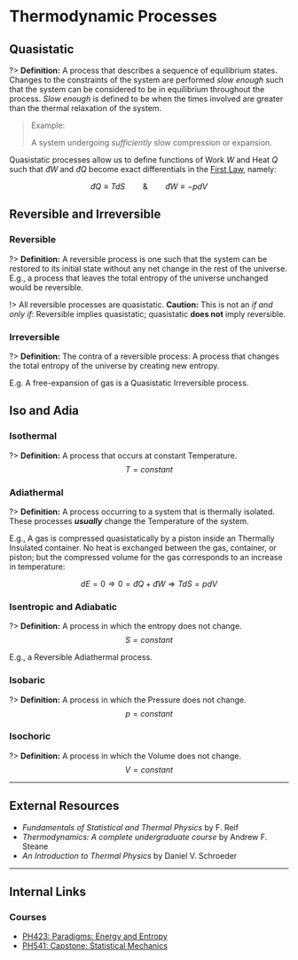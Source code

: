 # Thermodynamic Processes

## Quasistatic

?> **Definition:** A process that describes a sequence of equilibrium states. Changes to the constraints of the system are performed *slow enough* such that the system can be considered to be in equilibrium throughout the process. *Slow enough* is defined to be when the times involved are greater than the thermal relaxation of the system.

> Example:
>
> A system undergoing *sufficiently* slow compression or expansion.

Quasistatic processes allow us to define functions of Work $W$ and Heat $Q$ such that $\newcommand\dbar{đ}\dbar W$ and $\newcommand\dbar{đ}\dbar Q$ become exact differentials in the [First Law](/physics/Thermodynamics/ThermoLaws#The-First.md), namely:

$$\newcommand\dbar{đ}\dbar Q\equiv TdS\qquad\text{&}\qquad\dbar W\equiv -pdV$$

## Reversible and Irreversible

### Reversible

?> **Definition:** A reversible process is one such that the system can be restored to its initial state without any net change in the rest of the universe. E.g., a process that leaves the total entropy of the universe unchanged would be reversible.

!> All reversible processes are quasistatic.
**Caution:** This is not an *if and only if*: Reversible implies quasistatic; quasistatic **does not** imply reversible.

### Irreversible

?> **Definition:** The contra of a reversible process: A process that changes the total entropy of the universe by creating new entropy.

E.g. A free-expansion of gas is a Quasistatic Irreversible process.

## Iso and Adia

### Isothermal

?> **Definition:** A process that occurs at constant Temperature. $$T = constant$$

### Adiathermal

?> **Definition:** A process occurring to a system that is thermally isolated. These processes ***usually*** change the Temperature of the system.

E.g., A gas is compressed quasistatically by a piston inside an Thermally Insulated container. No heat is exchanged between the gas, container, or piston; but the compressed volume for the gas corresponds to an increase in temperature:

$$\newcommand\dbar{đ}dE = 0\Rightarrow 0 = \dbar Q + \dbar W\Rightarrow TdS = pdV$$

### Isentropic and Adiabatic

?> **Definition:** A process in which the entropy does not change. $$S=constant$$

E.g., a Reversible Adiathermal process.

### Isobaric

?> **Definition:** A process in which the Pressure does not change. $$p=constant$$

### Isochoric

?> **Definition:** A process in which the Volume does not change. $$V=constant$$


---

## External Resources

- *Fundamentals of Statistical and Thermal Physics* by F. Reif
- *Thermodynamics: A complete undergraduate course* by Andrew F. Steane
- *An Introduction to Thermal Physics* by Daniel V. Schroeder

---

## Internal Links
### Courses

- [PH423: Paradigms: Energy and Entropy ](/courses/PH423.md)
- [PH541: Capstone: Statistical Mechanics](/courses/PH541.md)
